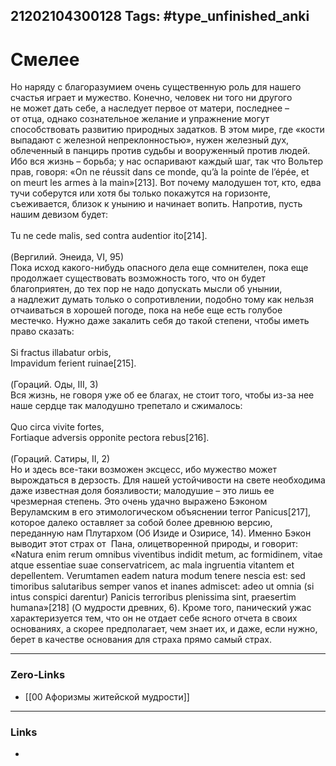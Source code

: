 21202104300128
Tags: #type_unfinished_anki 
---
# Смелее

Но наряду с благоразумием очень существенную роль для нашего счастья играет и мужество. Конечно, человек ни того ни другого не может дать себе, а наследует первое от матери, последнее – от отца, однако сознательное желание и упражнение могут способствовать развитию природных задатков. В этом мире, где «кости выпадают с железной непреклонностью», нужен железный дух, облеченный в панцирь против судьбы и вооруженный против людей. Ибо вся жизнь – борьба; у нас оспаривают каждый шаг, так что Вольтер прав, говоря: «On ne réussit dans ce monde, qu’à la pointe de l’épée, et on meurt les armes à la main»[213]. Вот почему малодушен тот, кто, едва тучи соберутся или хотя бы только покажутся на горизонте, съеживается, близок к унынию и начинает вопить. Напротив, пусть нашим девизом будет:<br><br>Tu ne cede malis, sed contra audentior ito[214].<br><br>(Вергилий. Энеида, VI, 95)<br>Пока исход какого-нибудь опасного дела еще сомнителен, пока еще продолжает существовать возможность того, что он будет благоприятен, до тех пор не надо допускать мысли об унынии, а надлежит думать только о сопротивлении, подобно тому как нельзя отчаиваться в хорошей погоде, пока на небе еще есть голубое местечко. Нужно даже закалить себя до такой степени, чтобы иметь право сказать:<br><br>Si fractus illabatur orbis,<br>Impavidum ferient ruinae[215].<br><br>(Гораций. Оды, III, 3)<br>Вся жизнь, не говоря уже об ее благах, не стоит того, чтобы из-за нее наше сердце так малодушно трепетало и сжималось:<br><br>Quo circa vivite fortes,<br>Fortiaque adversis opponite pectora rebus[216].<br><br>(Гораций. Сатиры, II, 2)<br>Но и здесь все-таки возможен эксцесс, ибо мужество может вырождаться в дерзость. Для нашей устойчивости на свете необходима даже известная доля боязливости; малодушие – это лишь ее чрезмерная степень. Это очень удачно выражено Бэконом Веруламским в его этимологическом объяснении terror Panicus[217], которое далеко оставляет за собой более древнюю версию, переданную нам Плутархом (Об Изиде и Озирисе, 14). Именно Бэкон выводит этот страх от  Пана, олицетворенной природы, и говорит: «Natura enim rerum omnibus viventibus indidit metum, ac formidinem, vitae atque essentiae suae conservatricem, ac mala ingruentia vitantem et depellentem. Verumtamen eadem natura modum tenere nescia est: sed timoribus salutaribus semper vanos et inanes admiscet: adeo ut omnia (si intus conspici darentur) Panicis terroribus plenissima sint, praesertim humana»[218] (О мудрости древних, 6). Кроме того, панический ужас характеризуется тем, что он не отдает себе ясного отчета в своих основаниях, а скорее предполагает, чем знает их, и даже, если нужно, берет в качестве основания для страха прямо самый страх.

---
### Zero-Links
- [[00 Афоризмы житейской мудрости]]
---
### Links
-